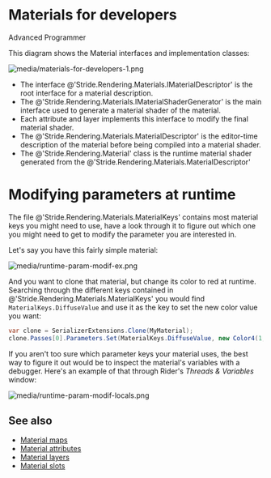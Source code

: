 # Materials for developers

<span class="badge text-bg-primary">Advanced</span>
<span class="badge text-bg-success">Programmer</span>

This diagram shows the Material interfaces and implementation classes:

![media/materials-for-developers-1.png](media/materials-for-developers-1.png) 

- The interface @'Stride.Rendering.Materials.IMaterialDescriptor' is the root interface for a material description.
- The @'Stride.Rendering.Materials.IMaterialShaderGenerator' is the main interface used to generate a material shader of the material.
- Each attribute and layer implements this interface to modify the final material shader.
- The @'Stride.Rendering.Materials.MaterialDescriptor' is the editor-time description of the material before being compiled into a material shader.
- The @'Stride.Rendering.Material' class is the runtime material shader generated from the @'Stride.Rendering.Materials.MaterialDescriptor'

# Modifying parameters at runtime

The file @'Stride.Rendering.Materials.MaterialKeys' contains most material keys you might need to use, have a look through it to figure out which one you might need to get to modify the parameter you are interested in.

Let's say you have this fairly simple material:

![media/runtime-param-modif-ex.png](media/runtime-param-modif-ex.png)

And you want to clone that material, but change its color to red at runtime.
Searching through the different keys contained in @'Stride.Rendering.Materials.MaterialKeys' you would find `MaterialKeys.DiffuseValue` and use it as the key to set the new color value you want:

```csharp
var clone = SerializerExtensions.Clone(MyMaterial);
clone.Passes[0].Parameters.Set(MaterialKeys.DiffuseValue, new Color4(1, 0, 0));
```

If you aren't too sure which parameter keys your material uses, the best way to figure it out would be to inspect the material's variables with a debugger. 
Here's an example of that through Rider's *Threads & Variables* window:

![media/runtime-param-modif-locals.png](media/runtime-param-modif-locals.png)

## See also

- [Material maps](material-maps.md)
- [Material attributes](material-attributes.md)
- [Material layers](material-layers.md)
- [Material slots](material-slots.md)